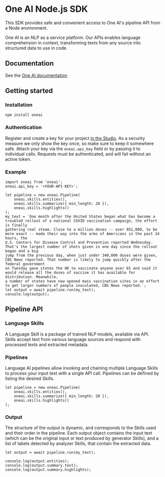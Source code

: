# One AI Node.js SDK
This SDK provides safe and convenient access to One AI's pipeline API from a Node environment.

One AI is an NLP as a service platform. Our APIs enables language comprehension in context, transforming texts from any source into structured data to use in code.

## Documentation
See the [One AI documentation](https://oneai.com/docs)

## Getting started
### Installation
`npm install oneai`

### Authentication
Register and create a key for your project [in the Studio](https://studio.oneai.com/settings/api-keys). As a security measure we only show the key once, so make sure to keep it somewhere safe.
Attach your key via the `oneai.api_key` field or by passing it to individual calls. Requests must be authenticated, and will fail without an active token.

### Example
```node
import oneai from 'oneai';
oneai.api_key = '<YOUR-API-KEY>';

let pipeline = new oneai.Pipeline(
    oneai.skills.entities(),
    oneai.skills.summarize({ min_length: 20 }),
    oneai.skills.highlights()
);
my_text = `One month after the United States began what has become a troubled rollout of a national COVID vaccination campaign, the effort is finally 
gathering real steam. Close to a million doses -- over 951,000, to be more exact -- made their way into the arms of Americans in the past 24 hours, the 
U.S. Centers for Disease Control and Prevention reported Wednesday. That's the largest number of shots given in one day since the rollout began and a big 
jump from the previous day, when just under 340,000 doses were given, CBS News reported. That number is likely to jump quickly after the federal government 
on Tuesday gave states the OK to vaccinate anyone over 65 and said it would release all the doses of vaccine it has available for distribution. Meanwhile, 
a number of states have now opened mass vaccination sites in an effort to get larger numbers of people inoculated, CBS News reported.`;
let output = await pipeline.run(my_text);
console.log(output);
```

## Pipeline API
### Language Skills
A Language Skill is a package of trained NLP models, available via API. Skills accept text from various language sources and respond with processed texts and extracted metadata.
### Pipelines
Language AI pipelines allow invoking and chaining multiple Language Skills to process your input text with a single API call. Pipelines can be defined by listing the desired Skills.
```node
let pipeline = new oneai.Pipeline(
    oneai.skills.entities(),
    oneai.skills.summarize({ min_length: 20 }),
    oneai.skills.highlights()
);
```
### Output
The structure of the output is dynamic, and corresponds to the Skills used and their order in the pipeline. Each output object contains the input text (which can be the original input or text produced by generator Skills), and a list of labels detected by analyzer Skills, that contain the extracted data.
```node
let output = await pipeline.run(my_text);

console.log(output.entities);
console.log(output.summary.text);
console.log(output.summary.highlights);
```
